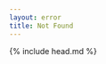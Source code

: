```yaml
---
layout: error
title: Not Found
---
```

<html>
  <head>
    {% include head.md %}
    <style type="text/css" media="screen">

      h1 { width: 800px; position:relative; left: -100px; letter-spacing: -1px; line-height: 60px; font-size: 60px; font-weight: 100; margin: 0px 0 50px 0; text-shadow: 0 1px 0 #fff; }
      p { color: rgba(0, 0, 0, 0.85); margin: 20px 0; line-height: 1.6; }

      ul { list-style: none; margin: 25px 0; padding: 0; }
      li { display: table-cell; font-weight: bold; width: 1%; }

    </style>
  </head>
  <body>
    <div class="container">
      <h1>404</h1>
      <h2>Page Not found</h2>
      <p>
        Don't worry about problems, just fun :D. <br>
        When you're looking information, some times you should know a little background about the topic of your interest.
      </p>
      <p>
        Return to <a href="/">home page</a>.
      </p>
    </div>
    {% include footer_error.md %}
  </body>
</html>
